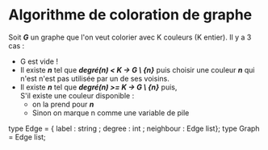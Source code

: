 
# Algorithme de coloration de graphe #

  Soit ***G*** un graphe que l'on veut colorier avec K couleurs (K entier).
Il y a 3 cas :
 - G est vide !
 - Il existe ***n*** tel que ***degré(n) < K → G \\ {n}*** puis choisir une
 couleur ***n*** qui n'est n'est pas utilisée par un de ses voisins.
 - Il existe ***n*** tel que ***degré(n) >= K → G \\ {n}*** puis,  
   S'il existe une couleur disponible :
   - on la prend pour ***n***
   - Sinon on marque n comme une variable de pile


type Edge = { label : string ; degree : int ; neighbour : Edge list};
type Graph = Edge list;
